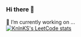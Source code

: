 ### Hi there 👋

<!--
**Ahmetburhan/Ahmetburhan** is a ✨ _special_ ✨ repository because its `README.md` (this file) appears on your GitHub profile.

Here are some ideas to get you started:

- 🔭 I’m currently working on ...
- 🌱 I’m currently learning ...
- 👯 I’m looking to collaborate on ...
- 🤔 I’m looking for help with ...
- 💬 Ask me about ...
- 📫 How to reach me: ...
- 😄 Pronouns: ...
- ⚡ Fun fact: ...
-->
🔭 I’m currently working on ...
<br>
[![KnlnKS's LeetCode stats](https://leetcode-stats-six.vercel.app/?username=ahmetburhan&theme=dark)](goo.gl/nXN8Td)

